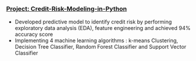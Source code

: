 # 

### [Project: Credit-Risk-Modeling-in-Python](https://github.com/ameyagate/Credit-Risk-Modeling-in-Python/blob/main/Credit%20Risk%20Modeling.ipynb)
* Developed predictive model to identify credit risk by performing exploratory data analysis (EDA), feature engineering and achieved 94% accuracy score
* Implementing 4 machine learning algorithms : k-means Clustering, Decision Tree Classifier, Random Forest Classifier and Support Vector Classifier
